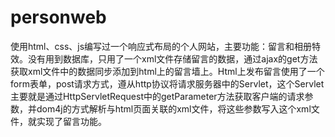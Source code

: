 # personweb
使用html、css、js编写过一个响应式布局的个人网站，主要功能：留言和相册特效。没有用到数据库，只用了一个xml文件存储留言的数据，通过ajax的get方法获取xml文件中的数据同步添加到html上的留言墙上。Html上发布留言使用了一个form表单，post请求方式，遵从http协议将请求服务器中的Servlet，这个Servlet主要就是通过HttpServletRequest中的getParameter方法获取客户端的请求参数，并dom4j的方式解析与html页面关联的xml文件，将这些参数写入这个xml文件，就实现了留言功能。

